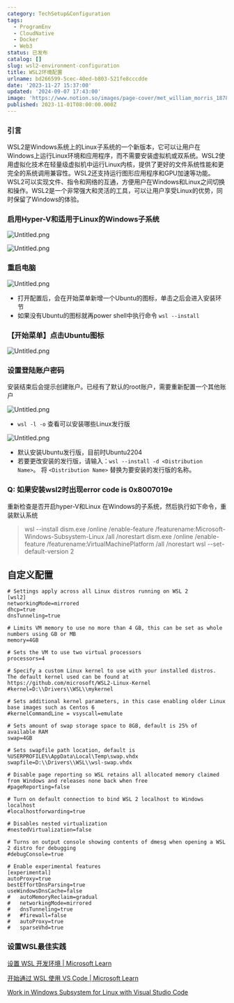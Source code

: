 ```yaml
---
category: TechSetup&Configuration
tags:
  - ProgramEnv
  - CloudNative
  - Docker
  - Web3
status: 已发布
catalog: []
slug: wsl2-environment-configuration
title: WSL2环境配置
urlname: bd266599-5cec-40ed-b803-521fe8cccdde
date: '2023-11-27 15:37:00'
updated: '2024-09-07 17:43:00'
image: 'https://www.notion.so/images/page-cover/met_william_morris_1878.jpg'
published: 2023-11-01T08:00:00.000Z
---
```


### 引言


WSL2是Windows系统上的Linux子系统的一个新版本，它可以让用户在Windows上运行Linux环境和应用程序，而不需要安装虚拟机或双系统。WSL2使用虚拟化技术在轻量级虚拟机中运行Linux内核，提供了更好的文件系统性能和更完全的系统调用兼容性。WSL2还支持运行图形应用程序和GPU加速等功能。WSL2可以实现文件、指令和网络的互通，方便用户在Windows和Linux之间切换和操作。WSL2是一个非常强大和灵活的工具，可以让用户享受Linux的优势，同时保留了Windows的体验。


### 启用Hyper-V和适用于Linux的Windows子系统


![Untitled.png](https://prod-files-secure.s3.us-west-2.amazonaws.com/5d24fe63-e567-4804-86f9-9fdc62e13082/62efe4d1-37d6-4606-a7b8-34dcd63ff38a/Untitled.png?X-Amz-Algorithm=AWS4-HMAC-SHA256&X-Amz-Content-Sha256=UNSIGNED-PAYLOAD&X-Amz-Credential=ASIAZI2LB4665JSFR5IP%2F20250321%2Fus-west-2%2Fs3%2Faws4_request&X-Amz-Date=20250321T213258Z&X-Amz-Expires=3600&X-Amz-Security-Token=IQoJb3JpZ2luX2VjEFIaCXVzLXdlc3QtMiJHMEUCIQCWFCAewfvj%2F7sHCbcihCvqxyjAwuuTgNgq%2Fepkl0EHpgIgMkIBveSX8xJt2XBt6z77n7KtZlBbNrB%2FZNzqqJSRjYsqiAQIq%2F%2F%2F%2F%2F%2F%2F%2F%2F%2F%2FARAAGgw2Mzc0MjMxODM4MDUiDDL9POQTx%2B2SsGGWJircA5tj%2BgF0BUjEtsSIS0G6DQ%2F01YjKYO9dCHPtZx0vOrHVuUzdSfanemv2N5TzriFBtTKR2ONi8Y7f26ueKifbBjsZf8iHwxY%2BpQ4xaoDxakX6Ocj72yeRQ9Nu%2B32uzl%2B1P9n3r1flYI39zGM9qL87CVlCXEaUnBQ6oBLjZPMxd4j6P1cla0%2B0JDeMzSKTJdiVa5Mdiog03O8LKRKkTo1ogP9OK%2BWUyYXgsQ9FbrvRFJU7pE0neJtsM2il78Ao0IaWdjOd%2FvuynVhAbXKIZ7AvJxsZCUK2cz0fKGkhKWvJg%2FBN4fZsLtbOpavp1kOEeJ1zVsXRmCuiZsTgFdGmlkPw7W5LO32xEwmZ%2FUY2%2BXgUwgrIcyKJ9q6R8QG%2FofNTz66BKJ6W8TPa4Wx9Cd%2BWOeVXDbeKC4EawLSUjTZgFQiQfhwTC8zyDXWTKglB6ySXn%2F7QRlRr%2FRZP24BKtRzgtdbVIT%2F0S0vTqfw%2FArNNbeJIPi2l82tXWpXzrcVt4n2RRHlVQI6OS82mXpdhI2vW5UzuNJYc%2B3fgvG%2BfatfShSLqsGB2tBvlUARNHrbmcxbOgrt3K2sSDnMLjxK20dsrbVhchiCXywu6FHYmLIH19jV%2FMwVbKOmKChrrkpksI0m3MIHa9r4GOqUB6IyA8v2AERrP1rkzGMv82Lwnu5CRuNrvOjXFx64ZNBsh7%2BS0tCykZpnzb%2B6hTonIohpsm993ZTnDlKzUJPIdU%2F9wl1snKU213LKK8zO9NL5f0qDAbt9geM0JrMrpB9BC8Lza%2BGQWnSRQPIqBwHMjCoEXNRg6hs%2BQpJd26iXJOQsL1BkxcemKtMci79u4HzPGqwsw5%2BknQyc0DN%2FFHs2BJe768HTL&X-Amz-Signature=9ed59a4f36cac46908fad0d1cb085c7c3efc878dac860fb9e5bf668785d6849f&X-Amz-SignedHeaders=host&x-id=GetObject)


![Untitled.png](https://prod-files-secure.s3.us-west-2.amazonaws.com/5d24fe63-e567-4804-86f9-9fdc62e13082/74866fe6-9ce5-4055-94c5-4900f6f5ff8b/Untitled.png?X-Amz-Algorithm=AWS4-HMAC-SHA256&X-Amz-Content-Sha256=UNSIGNED-PAYLOAD&X-Amz-Credential=ASIAZI2LB4665JSFR5IP%2F20250321%2Fus-west-2%2Fs3%2Faws4_request&X-Amz-Date=20250321T213258Z&X-Amz-Expires=3600&X-Amz-Security-Token=IQoJb3JpZ2luX2VjEFIaCXVzLXdlc3QtMiJHMEUCIQCWFCAewfvj%2F7sHCbcihCvqxyjAwuuTgNgq%2Fepkl0EHpgIgMkIBveSX8xJt2XBt6z77n7KtZlBbNrB%2FZNzqqJSRjYsqiAQIq%2F%2F%2F%2F%2F%2F%2F%2F%2F%2F%2FARAAGgw2Mzc0MjMxODM4MDUiDDL9POQTx%2B2SsGGWJircA5tj%2BgF0BUjEtsSIS0G6DQ%2F01YjKYO9dCHPtZx0vOrHVuUzdSfanemv2N5TzriFBtTKR2ONi8Y7f26ueKifbBjsZf8iHwxY%2BpQ4xaoDxakX6Ocj72yeRQ9Nu%2B32uzl%2B1P9n3r1flYI39zGM9qL87CVlCXEaUnBQ6oBLjZPMxd4j6P1cla0%2B0JDeMzSKTJdiVa5Mdiog03O8LKRKkTo1ogP9OK%2BWUyYXgsQ9FbrvRFJU7pE0neJtsM2il78Ao0IaWdjOd%2FvuynVhAbXKIZ7AvJxsZCUK2cz0fKGkhKWvJg%2FBN4fZsLtbOpavp1kOEeJ1zVsXRmCuiZsTgFdGmlkPw7W5LO32xEwmZ%2FUY2%2BXgUwgrIcyKJ9q6R8QG%2FofNTz66BKJ6W8TPa4Wx9Cd%2BWOeVXDbeKC4EawLSUjTZgFQiQfhwTC8zyDXWTKglB6ySXn%2F7QRlRr%2FRZP24BKtRzgtdbVIT%2F0S0vTqfw%2FArNNbeJIPi2l82tXWpXzrcVt4n2RRHlVQI6OS82mXpdhI2vW5UzuNJYc%2B3fgvG%2BfatfShSLqsGB2tBvlUARNHrbmcxbOgrt3K2sSDnMLjxK20dsrbVhchiCXywu6FHYmLIH19jV%2FMwVbKOmKChrrkpksI0m3MIHa9r4GOqUB6IyA8v2AERrP1rkzGMv82Lwnu5CRuNrvOjXFx64ZNBsh7%2BS0tCykZpnzb%2B6hTonIohpsm993ZTnDlKzUJPIdU%2F9wl1snKU213LKK8zO9NL5f0qDAbt9geM0JrMrpB9BC8Lza%2BGQWnSRQPIqBwHMjCoEXNRg6hs%2BQpJd26iXJOQsL1BkxcemKtMci79u4HzPGqwsw5%2BknQyc0DN%2FFHs2BJe768HTL&X-Amz-Signature=819d04a83fdd207914cf45fb48fc29462347215c4cec6324d20cfbd463e6d417&X-Amz-SignedHeaders=host&x-id=GetObject)


### 重启电脑


![Untitled.png](https://prod-files-secure.s3.us-west-2.amazonaws.com/5d24fe63-e567-4804-86f9-9fdc62e13082/ed8ca255-2fda-4c1b-9b1a-f1896300e8e7/Untitled.png?X-Amz-Algorithm=AWS4-HMAC-SHA256&X-Amz-Content-Sha256=UNSIGNED-PAYLOAD&X-Amz-Credential=ASIAZI2LB4665JSFR5IP%2F20250321%2Fus-west-2%2Fs3%2Faws4_request&X-Amz-Date=20250321T213258Z&X-Amz-Expires=3600&X-Amz-Security-Token=IQoJb3JpZ2luX2VjEFIaCXVzLXdlc3QtMiJHMEUCIQCWFCAewfvj%2F7sHCbcihCvqxyjAwuuTgNgq%2Fepkl0EHpgIgMkIBveSX8xJt2XBt6z77n7KtZlBbNrB%2FZNzqqJSRjYsqiAQIq%2F%2F%2F%2F%2F%2F%2F%2F%2F%2F%2FARAAGgw2Mzc0MjMxODM4MDUiDDL9POQTx%2B2SsGGWJircA5tj%2BgF0BUjEtsSIS0G6DQ%2F01YjKYO9dCHPtZx0vOrHVuUzdSfanemv2N5TzriFBtTKR2ONi8Y7f26ueKifbBjsZf8iHwxY%2BpQ4xaoDxakX6Ocj72yeRQ9Nu%2B32uzl%2B1P9n3r1flYI39zGM9qL87CVlCXEaUnBQ6oBLjZPMxd4j6P1cla0%2B0JDeMzSKTJdiVa5Mdiog03O8LKRKkTo1ogP9OK%2BWUyYXgsQ9FbrvRFJU7pE0neJtsM2il78Ao0IaWdjOd%2FvuynVhAbXKIZ7AvJxsZCUK2cz0fKGkhKWvJg%2FBN4fZsLtbOpavp1kOEeJ1zVsXRmCuiZsTgFdGmlkPw7W5LO32xEwmZ%2FUY2%2BXgUwgrIcyKJ9q6R8QG%2FofNTz66BKJ6W8TPa4Wx9Cd%2BWOeVXDbeKC4EawLSUjTZgFQiQfhwTC8zyDXWTKglB6ySXn%2F7QRlRr%2FRZP24BKtRzgtdbVIT%2F0S0vTqfw%2FArNNbeJIPi2l82tXWpXzrcVt4n2RRHlVQI6OS82mXpdhI2vW5UzuNJYc%2B3fgvG%2BfatfShSLqsGB2tBvlUARNHrbmcxbOgrt3K2sSDnMLjxK20dsrbVhchiCXywu6FHYmLIH19jV%2FMwVbKOmKChrrkpksI0m3MIHa9r4GOqUB6IyA8v2AERrP1rkzGMv82Lwnu5CRuNrvOjXFx64ZNBsh7%2BS0tCykZpnzb%2B6hTonIohpsm993ZTnDlKzUJPIdU%2F9wl1snKU213LKK8zO9NL5f0qDAbt9geM0JrMrpB9BC8Lza%2BGQWnSRQPIqBwHMjCoEXNRg6hs%2BQpJd26iXJOQsL1BkxcemKtMci79u4HzPGqwsw5%2BknQyc0DN%2FFHs2BJe768HTL&X-Amz-Signature=8207095a53702d2f353c2ac2ecfc0a6c62e649dcc7b4ab15c75cb7f8c0384001&X-Amz-SignedHeaders=host&x-id=GetObject)

- 打开配置后，会在开始菜单新增一个Ubuntu的图标，单击之后会进入安装环节
- 如果没有Ubuntu的图标就再power shell中执行命令 `wsl --install`

### 【开始菜单】点击Ubuntu图标


![Untitled.png](https://prod-files-secure.s3.us-west-2.amazonaws.com/5d24fe63-e567-4804-86f9-9fdc62e13082/d7415a12-f453-43fe-a604-a208d85638a3/Untitled.png?X-Amz-Algorithm=AWS4-HMAC-SHA256&X-Amz-Content-Sha256=UNSIGNED-PAYLOAD&X-Amz-Credential=ASIAZI2LB4665JSFR5IP%2F20250321%2Fus-west-2%2Fs3%2Faws4_request&X-Amz-Date=20250321T213258Z&X-Amz-Expires=3600&X-Amz-Security-Token=IQoJb3JpZ2luX2VjEFIaCXVzLXdlc3QtMiJHMEUCIQCWFCAewfvj%2F7sHCbcihCvqxyjAwuuTgNgq%2Fepkl0EHpgIgMkIBveSX8xJt2XBt6z77n7KtZlBbNrB%2FZNzqqJSRjYsqiAQIq%2F%2F%2F%2F%2F%2F%2F%2F%2F%2F%2FARAAGgw2Mzc0MjMxODM4MDUiDDL9POQTx%2B2SsGGWJircA5tj%2BgF0BUjEtsSIS0G6DQ%2F01YjKYO9dCHPtZx0vOrHVuUzdSfanemv2N5TzriFBtTKR2ONi8Y7f26ueKifbBjsZf8iHwxY%2BpQ4xaoDxakX6Ocj72yeRQ9Nu%2B32uzl%2B1P9n3r1flYI39zGM9qL87CVlCXEaUnBQ6oBLjZPMxd4j6P1cla0%2B0JDeMzSKTJdiVa5Mdiog03O8LKRKkTo1ogP9OK%2BWUyYXgsQ9FbrvRFJU7pE0neJtsM2il78Ao0IaWdjOd%2FvuynVhAbXKIZ7AvJxsZCUK2cz0fKGkhKWvJg%2FBN4fZsLtbOpavp1kOEeJ1zVsXRmCuiZsTgFdGmlkPw7W5LO32xEwmZ%2FUY2%2BXgUwgrIcyKJ9q6R8QG%2FofNTz66BKJ6W8TPa4Wx9Cd%2BWOeVXDbeKC4EawLSUjTZgFQiQfhwTC8zyDXWTKglB6ySXn%2F7QRlRr%2FRZP24BKtRzgtdbVIT%2F0S0vTqfw%2FArNNbeJIPi2l82tXWpXzrcVt4n2RRHlVQI6OS82mXpdhI2vW5UzuNJYc%2B3fgvG%2BfatfShSLqsGB2tBvlUARNHrbmcxbOgrt3K2sSDnMLjxK20dsrbVhchiCXywu6FHYmLIH19jV%2FMwVbKOmKChrrkpksI0m3MIHa9r4GOqUB6IyA8v2AERrP1rkzGMv82Lwnu5CRuNrvOjXFx64ZNBsh7%2BS0tCykZpnzb%2B6hTonIohpsm993ZTnDlKzUJPIdU%2F9wl1snKU213LKK8zO9NL5f0qDAbt9geM0JrMrpB9BC8Lza%2BGQWnSRQPIqBwHMjCoEXNRg6hs%2BQpJd26iXJOQsL1BkxcemKtMci79u4HzPGqwsw5%2BknQyc0DN%2FFHs2BJe768HTL&X-Amz-Signature=d505e22f92f04440df5ed051fa069eccfdf75d27dd736976493ef8027a8df70b&X-Amz-SignedHeaders=host&x-id=GetObject)


### 设置登陆账户密码


安装结束后会提示创建账户。已经有了默认的root账户，需要重新配置一个其他账户


![Untitled.png](https://prod-files-secure.s3.us-west-2.amazonaws.com/5d24fe63-e567-4804-86f9-9fdc62e13082/bb38a6ce-031e-4122-9787-de509d2240bf/Untitled.png?X-Amz-Algorithm=AWS4-HMAC-SHA256&X-Amz-Content-Sha256=UNSIGNED-PAYLOAD&X-Amz-Credential=ASIAZI2LB4665JSFR5IP%2F20250321%2Fus-west-2%2Fs3%2Faws4_request&X-Amz-Date=20250321T213258Z&X-Amz-Expires=3600&X-Amz-Security-Token=IQoJb3JpZ2luX2VjEFIaCXVzLXdlc3QtMiJHMEUCIQCWFCAewfvj%2F7sHCbcihCvqxyjAwuuTgNgq%2Fepkl0EHpgIgMkIBveSX8xJt2XBt6z77n7KtZlBbNrB%2FZNzqqJSRjYsqiAQIq%2F%2F%2F%2F%2F%2F%2F%2F%2F%2F%2FARAAGgw2Mzc0MjMxODM4MDUiDDL9POQTx%2B2SsGGWJircA5tj%2BgF0BUjEtsSIS0G6DQ%2F01YjKYO9dCHPtZx0vOrHVuUzdSfanemv2N5TzriFBtTKR2ONi8Y7f26ueKifbBjsZf8iHwxY%2BpQ4xaoDxakX6Ocj72yeRQ9Nu%2B32uzl%2B1P9n3r1flYI39zGM9qL87CVlCXEaUnBQ6oBLjZPMxd4j6P1cla0%2B0JDeMzSKTJdiVa5Mdiog03O8LKRKkTo1ogP9OK%2BWUyYXgsQ9FbrvRFJU7pE0neJtsM2il78Ao0IaWdjOd%2FvuynVhAbXKIZ7AvJxsZCUK2cz0fKGkhKWvJg%2FBN4fZsLtbOpavp1kOEeJ1zVsXRmCuiZsTgFdGmlkPw7W5LO32xEwmZ%2FUY2%2BXgUwgrIcyKJ9q6R8QG%2FofNTz66BKJ6W8TPa4Wx9Cd%2BWOeVXDbeKC4EawLSUjTZgFQiQfhwTC8zyDXWTKglB6ySXn%2F7QRlRr%2FRZP24BKtRzgtdbVIT%2F0S0vTqfw%2FArNNbeJIPi2l82tXWpXzrcVt4n2RRHlVQI6OS82mXpdhI2vW5UzuNJYc%2B3fgvG%2BfatfShSLqsGB2tBvlUARNHrbmcxbOgrt3K2sSDnMLjxK20dsrbVhchiCXywu6FHYmLIH19jV%2FMwVbKOmKChrrkpksI0m3MIHa9r4GOqUB6IyA8v2AERrP1rkzGMv82Lwnu5CRuNrvOjXFx64ZNBsh7%2BS0tCykZpnzb%2B6hTonIohpsm993ZTnDlKzUJPIdU%2F9wl1snKU213LKK8zO9NL5f0qDAbt9geM0JrMrpB9BC8Lza%2BGQWnSRQPIqBwHMjCoEXNRg6hs%2BQpJd26iXJOQsL1BkxcemKtMci79u4HzPGqwsw5%2BknQyc0DN%2FFHs2BJe768HTL&X-Amz-Signature=adf649538f9e33a55e8cfa9dcfb77eb50c13576c221d7430e23ca4d69d2103d0&X-Amz-SignedHeaders=host&x-id=GetObject)

- `wsl -l -o` 查看可以安装哪些Linux发行版

![Untitled.png](https://prod-files-secure.s3.us-west-2.amazonaws.com/5d24fe63-e567-4804-86f9-9fdc62e13082/4b4e5e2f-4e13-4651-8884-559a62c38137/Untitled.png?X-Amz-Algorithm=AWS4-HMAC-SHA256&X-Amz-Content-Sha256=UNSIGNED-PAYLOAD&X-Amz-Credential=ASIAZI2LB4665JSFR5IP%2F20250321%2Fus-west-2%2Fs3%2Faws4_request&X-Amz-Date=20250321T213258Z&X-Amz-Expires=3600&X-Amz-Security-Token=IQoJb3JpZ2luX2VjEFIaCXVzLXdlc3QtMiJHMEUCIQCWFCAewfvj%2F7sHCbcihCvqxyjAwuuTgNgq%2Fepkl0EHpgIgMkIBveSX8xJt2XBt6z77n7KtZlBbNrB%2FZNzqqJSRjYsqiAQIq%2F%2F%2F%2F%2F%2F%2F%2F%2F%2F%2FARAAGgw2Mzc0MjMxODM4MDUiDDL9POQTx%2B2SsGGWJircA5tj%2BgF0BUjEtsSIS0G6DQ%2F01YjKYO9dCHPtZx0vOrHVuUzdSfanemv2N5TzriFBtTKR2ONi8Y7f26ueKifbBjsZf8iHwxY%2BpQ4xaoDxakX6Ocj72yeRQ9Nu%2B32uzl%2B1P9n3r1flYI39zGM9qL87CVlCXEaUnBQ6oBLjZPMxd4j6P1cla0%2B0JDeMzSKTJdiVa5Mdiog03O8LKRKkTo1ogP9OK%2BWUyYXgsQ9FbrvRFJU7pE0neJtsM2il78Ao0IaWdjOd%2FvuynVhAbXKIZ7AvJxsZCUK2cz0fKGkhKWvJg%2FBN4fZsLtbOpavp1kOEeJ1zVsXRmCuiZsTgFdGmlkPw7W5LO32xEwmZ%2FUY2%2BXgUwgrIcyKJ9q6R8QG%2FofNTz66BKJ6W8TPa4Wx9Cd%2BWOeVXDbeKC4EawLSUjTZgFQiQfhwTC8zyDXWTKglB6ySXn%2F7QRlRr%2FRZP24BKtRzgtdbVIT%2F0S0vTqfw%2FArNNbeJIPi2l82tXWpXzrcVt4n2RRHlVQI6OS82mXpdhI2vW5UzuNJYc%2B3fgvG%2BfatfShSLqsGB2tBvlUARNHrbmcxbOgrt3K2sSDnMLjxK20dsrbVhchiCXywu6FHYmLIH19jV%2FMwVbKOmKChrrkpksI0m3MIHa9r4GOqUB6IyA8v2AERrP1rkzGMv82Lwnu5CRuNrvOjXFx64ZNBsh7%2BS0tCykZpnzb%2B6hTonIohpsm993ZTnDlKzUJPIdU%2F9wl1snKU213LKK8zO9NL5f0qDAbt9geM0JrMrpB9BC8Lza%2BGQWnSRQPIqBwHMjCoEXNRg6hs%2BQpJd26iXJOQsL1BkxcemKtMci79u4HzPGqwsw5%2BknQyc0DN%2FFHs2BJe768HTL&X-Amz-Signature=23fd61d34147609b5dc46d6c243341283e51ed998d3acaa942d6c52f4c08217a&X-Amz-SignedHeaders=host&x-id=GetObject)

- 默认安装Ubuntu发行版，目前时Ubuntu2204
- 若要更改安装的发行版，请输入：`wsl --install -d <Distribution Name>`。 将 `<Distribution Name>` 替换为要安装的发行版的名称。

### Q: 如果安装wsl2时出现error code is 0x8007019e


重新检查是否开启hyper-V和Linux 在Windows的子系统，然后执行如下命令，重装默认系统

> wsl --install
> dism.exe /online /enable-feature /featurename:Microsoft-Windows-Subsystem-Linux /all /norestart
> dism.exe /online /enable-feature /featurename:VirtualMachinePlatform /all /norestart
> wsl --set-default-version 2

## 自定义配置


```shell
# Settings apply across all Linux distros running on WSL 2
[wsl2]
networkingMode=mirrored
dhcp=true
dnsTunneling=true

# Limits VM memory to use no more than 4 GB, this can be set as whole numbers using GB or MB
memory=4GB 

# Sets the VM to use two virtual processors
processors=4

# Specify a custom Linux kernel to use with your installed distros. The default kernel used can be found at https://github.com/microsoft/WSL2-Linux-Kernel
#kernel=D:\\Drivers\\WSL\\mykernel

# Sets additional kernel parameters, in this case enabling older Linux base images such as Centos 6
#kernelCommandLine = vsyscall=emulate

# Sets amount of swap storage space to 8GB, default is 25% of available RAM
swap=4GB

# Sets swapfile path location, default is %USERPROFILE%\AppData\Local\Temp\swap.vhdx
swapfile=D:\\Drivers\\WSL\\wsl-swap.vhdx

# Disable page reporting so WSL retains all allocated memory claimed from Windows and releases none back when free
#pageReporting=false

# Turn on default connection to bind WSL 2 localhost to Windows localhost
#localhostforwarding=true

# Disables nested virtualization
#nestedVirtualization=false

# Turns on output console showing contents of dmesg when opening a WSL 2 distro for debugging
#debugConsole=true

# Enable experimental features
[experimental]
autoProxy=true
bestEffortDnsParsing=true
useWindowsDnsCache=false
#   autoMemoryReclaim=gradual
#   networkingMode=mirrored
#   dnsTunneling=true
#   #firewall=false
#   autoProxy=true
#   sparseVhd=true
```


### 设置WSL最佳实践


[设置 WSL 开发环境 | Microsoft Learn](https://learn.microsoft.com/zh-cn/windows/wsl/setup/environment#set-up-your-linux-username-and-password)


[开始通过 WSL 使用 VS Code | Microsoft Learn](https://learn.microsoft.com/zh-cn/windows/wsl/tutorials/wsl-vscode)


[Work in Windows Subsystem for Linux with Visual Studio Code](https://code.visualstudio.com/docs/remote/wsl-tutorial)

